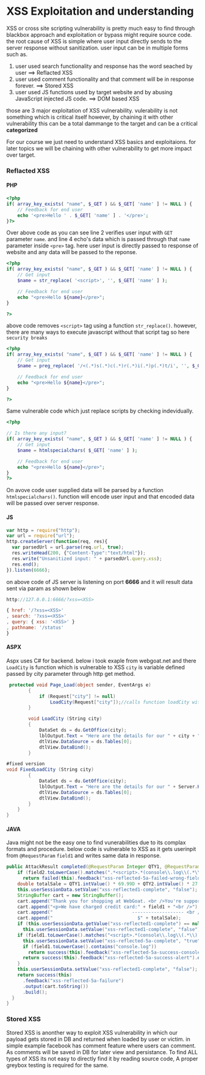 # XSS Exploitation and understanding

XSS or cross site scripting vulnerability is pretty much easy to find through blackbox approach and exploitation or bypass might require source code.  the root cause of XSS is simple where user input directly sends to the server response without sanitization. user input can be in multiple forms such as.

1) user used search functionality and response has the word seached by user ==> Reflacted XSS
2) user used comment functionality and that comment will be in response forever. ==> Stored XSS
3) user used JS functions used by target website and by abusing JavaScript injected JS code. ==> DOM based XSS

those are 3 major exploitation of XSS vulnerability. vulerability is not something which is critical itself however, by chaining it with other vulnerability this can be a total dammange to the target and can be a critical **categorized**

For our course we just need to understand XSS basics and exploitaions. for later topics we will be chaining with other vulnerability to get more impact over target.


### Reflacted XSS

#### PHP
```php
<?php
if( array_key_exists( "name", $_GET ) && $_GET[ 'name' ] != NULL ) {
    // Feedback for end user
    echo '<pre>Hello ' . $_GET[ 'name' ] . '</pre>';
}?>
```

Over above code as you can see line 2 verifies user input with `GET` parameter `name`. and line 4 echo's data which is passed through that `name` parameter inside `<pre>` tag. here user input is directly passed to response of website and any data will be passed to the reponse.

```php
<?php
if( array_key_exists( "name", $_GET ) && $_GET[ 'name' ] != NULL ) {
    // Get input
    $name = str_replace( '<script>', '', $_GET[ 'name' ] );

    // Feedback for end user
    echo "<pre>Hello ${name}</pre>";
}

?>
```

above code removes `<script>` tag using a function `str_replace()`. however, there are many ways to execute javascript without that script tag so here `security breaks`

```php
<?php
if( array_key_exists( "name", $_GET ) && $_GET[ 'name' ] != NULL ) {
    // Get input
    $name = preg_replace( '/<(.*)s(.*)c(.*)r(.*)i(.*)p(.*)t/i', '', $_GET[ 'name' ] );

    // Feedback for end user
    echo "<pre>Hello ${name}</pre>";
}

?>
```

Same vulnerable code which just replace scripts by checking indevidually.

```php
<?php

// Is there any input?
if( array_key_exists( "name", $_GET ) && $_GET[ 'name' ] != NULL ) {
    // Get input
    $name = htmlspecialchars( $_GET[ 'name' ] );

    // Feedback for end user
    echo "<pre>Hello ${name}</pre>";
}
?>
```

On avove code user supplied data will be parsed by a function `htmlspecialchars()`. function will encode user input and that encoded data will be passed over server response. 


#### JS

```js
var http = require("http");
var url = require("url");
http.createServer(function(req, res){
  var parsedUrl = url.parse(req.url, true);
  res.writeHead(200, {"Content-Type":"text/html"});
  res.write("Unsanitized input: " + parsedUrl.query.xss);
  res.end();
}).listen(6666);
```

on above code of JS server is listening on port **6666**  and it will result data sent via param as shown below 

```js
http://127.0.0.1:6666/?xss=<XSS>
```
```js
{ href: '/?xss=<XSS>'
, search: '?xss=<XSS>'
, query: { xss: '<XSS>' }
, pathname: '/status'
}
```

#### ASPX

Aspx uses C# for backend. below i took exaple from webgoat.net and there `LoadCity` is function which is vulnerable to XSS
`city` is variable defined passed by city parameter through http get method.

```csharp
 protected void Page_Load(object sender, EventArgs e)
        {
            if (Request["city"] != null)
                LoadCity(Request["city"]);//calls function loadCity with userinput as argument
        }

		void LoadCity (String city)
		{
            DataSet ds = du.GetOffice(city);
            lblOutput.Text = "Here are the details for our " + city + " Office"; //prints user input contaticating with other string.
            dtlView.DataSource = ds.Tables[0];
            dtlView.DataBind();
		}
```

```csharp
#fixed version
void FixedLoadCity (String city)
        {
            DataSet ds = du.GetOffice(city);
            lblOutput.Text = "Here are the details for our " + Server.HtmlEncode(city) + " Office"; //encodes user input
            dtlView.DataSource = ds.Tables[0];
            dtlView.DataBind();
        }
	}
}
```

#### JAVA

Java might not be the easy one to find vunerabilities due to its complax formats and procedure.
below code is vulnerable to XSS as it gets userinpit from `@RequestParam` `field1` and writes same data in response.
```java
public AttackResult completed(@RequestParam Integer QTY1, @RequestParam Integer QTY2, @RequestParam Integer QTY3, @RequestParam Integer QTY4, @RequestParam String field1, @RequestParam String field2) {
    if (field2.toLowerCase().matches(".*<script>.*(console\\.log\\(.*\\)|alert\\(.*\\));?<\\/script>.*"))
      return failed(this).feedback("xss-reflected-5a-failed-wrong-field").build(); 
    double totalSale = QTY1.intValue() * 69.99D + QTY2.intValue() * 27.99D + QTY3.intValue() * 1599.99D + QTY4.intValue() * 299.99D;
    this.userSessionData.setValue("xss-reflected1-complete", "false");
    StringBuffer cart = new StringBuffer();
    cart.append("Thank you for shopping at WebGoat. <br />You're support is appreciated<hr />");
    cart.append("<p>We have charged credit card:" + field1 + "<br />"); //contatination of field1
    cart.append("                             ------------------- <br />");
    cart.append("                               $" + totalSale);
    if (this.userSessionData.getValue("xss-reflected1-complete") == null)
      this.userSessionData.setValue("xss-reflected1-complete", "false"); 
    if (field1.toLowerCase().matches("<script>.*(console\\.log\\(.*\\)|alert\\(.*\\))<\\/script>")) {
      this.userSessionData.setValue("xss-reflected-5a-complete", "true");
      if (field1.toLowerCase().contains("console.log"))
        return success(this).feedback("xss-reflected-5a-success-console").output(cart.toString()).build(); 
      return success(this).feedback("xss-reflected-5a-success-alert").output(cart.toString()).build();
    } 
    this.userSessionData.setValue("xss-reflected1-complete", "false");
    return success(this)
      .feedback("xss-reflected-5a-failure")
      .output(cart.toString())
      .build();
  }
}
```


### Stored XSS

Stored XSS is anonther way to exploit XSS vulnerability in which our payload gets stored in DB and returned when loaded by user or victim. in simple example facebook has comment feature where users can comment. As comments will be saved in DB for later view and persistance. To find ALL types of XSS its not easy to directly find it by reading source code, A proper greybox testing is required for the same.


